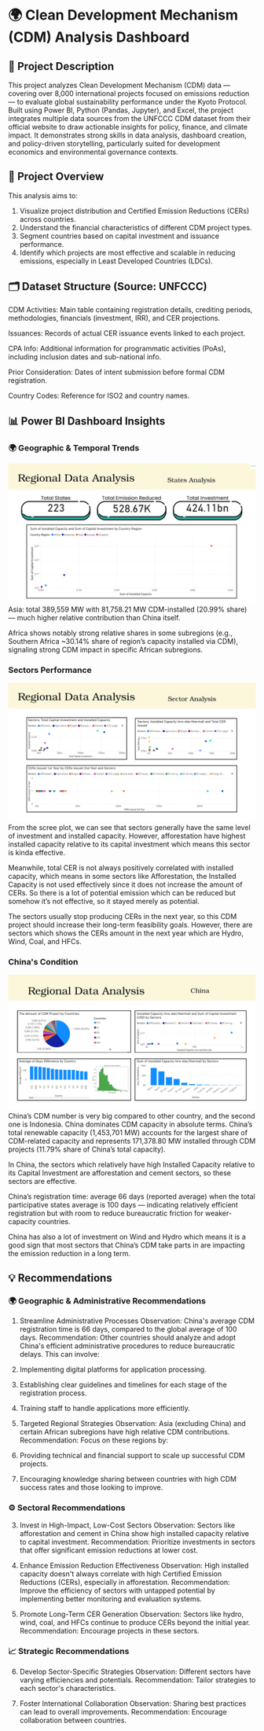 # 🌍 Clean Development Mechanism (CDM) Analysis Dashboard

## 📌 Project Description
This project analyzes Clean Development Mechanism (CDM) data — covering over 8,000 international projects focused on emissions reduction — to evaluate global sustainability performance under the Kyoto Protocol. Built using Power BI, Python (Pandas, Jupyter), and Excel, the project integrates multiple data sources from the UNFCCC CDM dataset from their official website to draw actionable insights for policy, finance, and climate impact. It demonstrates strong skills in data analysis, dashboard creation, and policy-driven storytelling, particularly suited for development economics and environmental governance contexts.

## 🧭 Project Overview
This analysis aims to:

1. Visualize project distribution and Certified Emission Reductions (CERs) across countries.
2. Understand the financial characteristics of different CDM project types.
3. Segment countries based on capital investment and issuance performance.
4. Identify which projects are most effective and scalable in reducing emissions, especially in Least Developed Countries (LDCs).

## 🗂️ Dataset Structure (Source: UNFCCC)
CDM Activities: Main table containing registration details, crediting periods, methodologies, financials (investment, IRR), and CER projections.

Issuances: Records of actual CER issuance events linked to each project.

CPA Info: Additional information for programmatic activities (PoAs), including inclusion dates and sub-national info.

Prior Consideration: Dates of intent submission before formal CDM registration.

Country Codes: Reference for ISO2 and country names.

## 📊 Power BI Dashboard Insights
### 🌍 Geographic & Temporal Trends
![State Performance](https://github.com/trinitarn/CDM-Project-Descriptive-Analysis/blob/main/Screenshot%20State.png)
Asia: total 389,559 MW with 81,758.21 MW CDM-installed (20.99% share) — much higher relative contribution than China itself. 

Africa shows notably strong relative shares in some subregions (e.g., Southern Africa ~30.14% share of region’s capacity installed via CDM), signaling strong CDM impact in specific African subregions.

### Sectors Performance
![Sector Performance](https://github.com/trinitarn/CDM-Project-Descriptive-Analysis/blob/main/Screenshot%20Sector.png)
From the scree plot, we can see that sectors generally have the same level of investment and installed capacity. However, afforestation have highest installed capacity relative to its capital investment which means this sector is kinda effective.

Meanwhile, total CER is not always positively correlated with installed capacity, which means in some sectors like Afforestation, the Installed Capacity is not used effectively since it does not increase the amount of CERs. So there is a lot of potential emission which can be reduced but somehow it’s not effective, so it stayed merely as potential.

The sectors usually stop producing CERs in the next year, so this CDM project should increase their long-term feasibility goals. However, there are sectors which shows the CERs amount in the next year which are Hydro, Wind, Coal, and HFCs. 

### China's Condition
![China's Condition](https://github.com/trinitarn/CDM-Project-Descriptive-Analysis/blob/main/Screenshot%20China.png)
China’s CDM number is very big compared to other country, and the second one is Indonesia. China dominates CDM capacity in absolute terms. China’s total renewable capacity (1,453,701 MW) accounts for the largest share of CDM-related capacity and represents 171,378.80 MW installed through CDM projects (11.79% share of China’s total capacity).

In China, the sectors which relatively have high Installed Capacity relative to its Capital Investment are afforestation and cement sectors, so these sectors are effective.

China’s registration time: average 66 days (reported average) when the total participative states average is 100 days — indicating relatively efficient registration but with room to reduce bureaucratic friction for weaker-capacity countries.

China has also a lot of investment on Wind and Hydro which means it is a good sign that most sectors that China’s CDM take parts in are impacting the emission reduction in a long term.

## 💡 Recommendations
### 🌍 Geographic & Administrative Recommendations
1. Streamline Administrative Processes
Observation: China's average CDM registration time is 66 days, compared to the global average of 100 days.
Recommendation: Other countries should analyze and adopt China's efficient administrative procedures to reduce bureaucratic delays. This can involve:
1. Implementing digital platforms for application processing.
2. Establishing clear guidelines and timelines for each stage of the registration process.
3. Training staff to handle applications more efficiently.

2. Targeted Regional Strategies
Observation: Asia (excluding China) and certain African subregions have high relative CDM contributions.
Recommendation: Focus on these regions by:
1. Providing technical and financial support to scale up successful CDM projects.
2. Encouraging knowledge sharing between countries with high CDM success rates and those looking to improve.

### ⚙️ Sectoral Recommendations
3. Invest in High-Impact, Low-Cost Sectors
Observation: Sectors like afforestation and cement in China show high installed capacity relative to capital investment.
Recommendation: Prioritize investments in sectors that offer significant emission reductions at lower cost.

4. Enhance Emission Reduction Effectiveness
Observation: High installed capacity doesn't always correlate with high Certified Emission Reductions (CERs), especially in afforestation.
Recommendation: Improve the efficiency of sectors with untapped potential by implementing better monitoring and evaluation systems.

6. Promote Long-Term CER Generation
Observation: Sectors like hydro, wind, coal, and HFCs continue to produce CERs beyond the initial year.
Recommendation: Encourage projects in these sectors.

### 📈 Strategic Recommendations
6. Develop Sector-Specific Strategies
Observation: Different sectors have varying efficiencies and potentials.
Recommendation: Tailor strategies to each sector's characteristics.

7. Foster International Collaboration
Observation: Sharing best practices can lead to overall improvements.
Recommendation: Encourage collaboration between countries.
